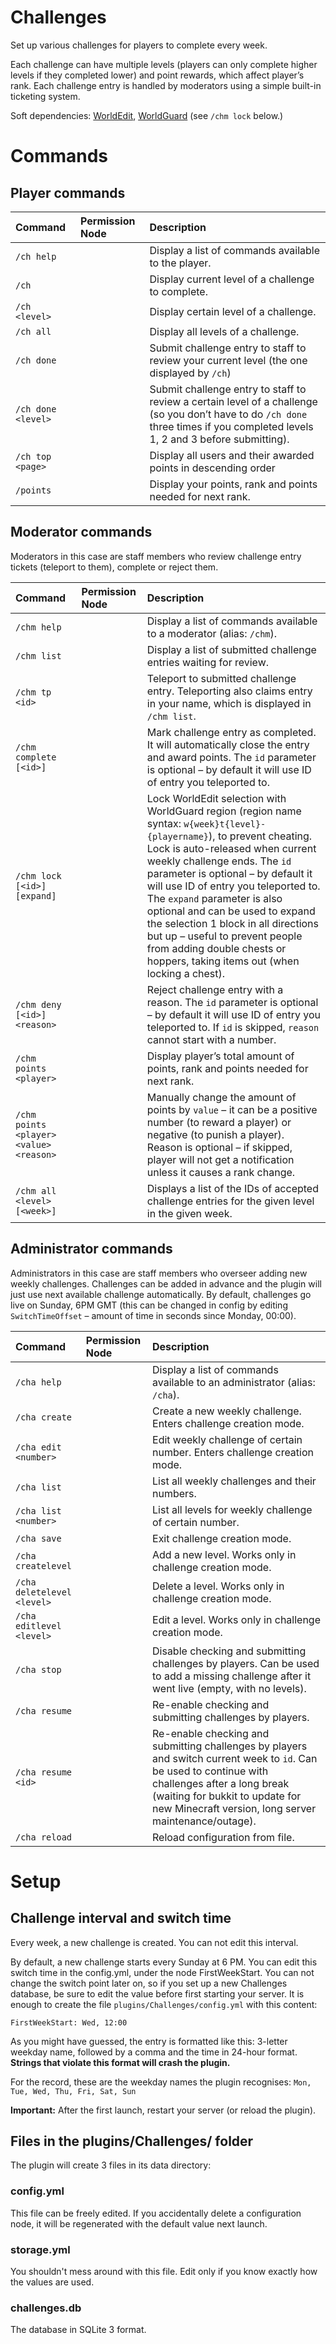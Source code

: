 Challenges
===============

Set up various challenges for players to complete every week. 

Each challenge can have multiple levels (players can only complete higher levels if they completed lower) and point rewards, which affect player’s rank. Each challenge entry is handled by moderators using a simple built-in ticketing system.

Soft dependencies: [WorldEdit](https://github.com/sk89q/worldedit), [WorldGuard](https://github.com/sk89q/worldguard) (see `/chm lock` below.)

# Commands

## Player commands

|**Command**|**Permission Node**|**Description**|
|:------|:--------------|:----------|
|`/ch help`||Display a list of commands available to the player.|
|`/ch`||Display current level of a challenge to complete.|
|`/ch <level>`||Display certain level of a challenge.|
|`/ch all`||Display all levels of a challenge.|
|`/ch done`||Submit challenge entry to staff to review your current level (the one displayed by `/ch`)|
|`/ch done <level>`||Submit challenge entry to staff to review a certain level of a challenge (so you don’t have to do `/ch done` three times if you completed levels 1, 2 and 3 before submitting).|
|`/ch top <page>`||Display all users and their awarded points in descending order|
|`/points`||Display your points, rank and points needed for next rank.|


## Moderator commands

Moderators in this case are staff members who review challenge entry tickets (teleport to them), complete or reject them.

|**Command**|**Permission Node**|**Description**|
|:------|:--------------|:----------|
|`/chm help`||Display a list of commands available to a moderator (alias: `/chm`).|
|`/chm list`||Display a list of submitted challenge entries waiting for review.|
|`/chm tp <id>`||Teleport to submitted challenge entry. Teleporting also claims entry in your name, which is displayed in `/chm list`.|
|`/chm complete [<id>]`||Mark challenge entry as completed. It will automatically close the entry and award points. The `id` parameter is optional – by default it will use ID of entry you teleported to.|
|`/chm lock [<id>] [expand]`||Lock WorldEdit selection with WorldGuard region (region name syntax: `w{week}t{level}-{playername}`), to prevent cheating. Lock is auto-released when current weekly challenge ends. The `id` parameter is optional – by default it will use ID of entry you teleported to. The `expand` parameter is also optional and can be used to expand the selection 1 block in all directions but up – useful to prevent people from adding double chests or hoppers, taking items out (when locking a chest).|
|`/chm deny [<id>] <reason>`||Reject challenge entry with a reason. The `id` parameter is optional – by default it will use ID of entry you teleported to. If `id` is skipped, `reason` cannot start with a number.|
|`/chm points <player>`||Display player’s total amount of points, rank and points needed for next rank.|
|`/chm points <player> <value> <reason>`||Manually change the amount of points by `value` – it can be a positive number (to reward a player) or negative (to punish a player). Reason is optional – if skipped, player will not get a notification unless it causes a rank change.|
|`/chm all <level> [<week>]` ||Displays a list of the IDs of accepted challenge entries for the given level in the given week.|
    
## Administrator commands

Administrators in this case are staff members who overseer adding new weekly challenges. Challenges can be added in advance and the plugin will just use next available challenge automatically. By default, challenges go live on Sunday, 6PM GMT (this can be changed in config by editing `SwitchTimeOffset` – amount of time in seconds since Monday, 00:00).

|**Command**|**Permission Node**|**Description**|
|:------|:--------------|:----------|
|`/cha help`||Display a list of commands available to an administrator (alias: `/cha`).|
|`/cha create`||Create a new weekly challenge. Enters challenge creation mode.|
|`/cha edit <number>`||Edit weekly challenge of certain number. Enters challenge creation mode.|
|`/cha list`||List all weekly challenges and their numbers.|
|`/cha list <number>`||List all levels for weekly challenge of certain number.|
|`/cha save`||Exit challenge creation mode.|
|`/cha createlevel`||Add a new level. Works only in challenge creation mode.|
|`/cha deletelevel <level>`||Delete a level. Works only in challenge creation mode.|
|`/cha editlevel <level>`||Edit a level. Works only in challenge creation mode.|
|`/cha stop`||Disable checking and submitting challenges by players. Can be used to add a missing challenge after it went live (empty, with no levels).|
|`/cha resume`||Re-enable checking and submitting challenges by players.|
|`/cha resume <id>`||Re-enable checking and submitting challenges by players and switch current week to `id`. Can be used to continue with challenges after a long break (waiting for bukkit to update for new Minecraft version, long server maintenance/outage).|    
|`/cha reload`||Reload configuration from file.|

# Setup

## Challenge interval and switch time

Every week, a new challenge is created. You can not edit this interval.

By default, a new challenge starts every Sunday at 6 PM. You can edit this switch time in the config.yml, under the node
FirstWeekStart. You can not change the switch point later on, so if you set up a new Challenges database, be sure to
edit the value before first starting your server. It is enough to create the file ```plugins/Challenges/config.yml``` with this content:

```
FirstWeekStart: Wed, 12:00
```

As you might have guessed, the entry is formatted like this: 3-letter weekday name, followed by a comma and the time in
24-hour format. **Strings that violate this format will crash the plugin.**

For the record, these are the weekday names the plugin recognises:
```Mon, Tue, Wed, Thu, Fri, Sat, Sun```

**Important:** After the first launch, restart your server (or reload the plugin).

## Files in the plugins/Challenges/ folder

The plugin will create 3 files in its data directory:

### config.yml

This file can be freely edited. If you accidentally delete a configuration node, it will be regenerated with the default
value next launch.

### storage.yml

You shouldn't mess around with this file. Edit only if you know exactly how the values are used.

### challenges.db

The database in SQLite 3 format.